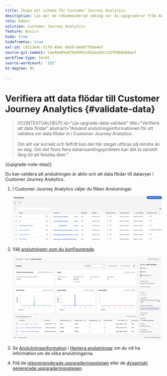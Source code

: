 ```yaml
---
title: Skapa ett schema för Customer Journey Analytics
description: Läs mer om rekommenderad sökväg när du uppgraderar från Adobe Analytics till Customer Journey Analytics
role: Admin
solution: Customer Journey Analytics
feature: Basics
hide: true
hidefromtoc: true
exl-id: c0513e4c-51fb-4b4c-8450-8e6bf7dda4e7
source-git-commit: 1ae4be09a07bd4991342daa43cc23fb966b68aaf
workflow-type: tm+mt
source-wordcount: '152'
ht-degree: 0%

---
```


# Verifiera att data flödar till Customer Journey Analytics {#validate-data}

<!-- markdownlint-disable MD034 -->

>[!CONTEXTUALHELP]
>id="cja-upgrade-data-validate"
>title="Verifiera att data flödar"
>abstract="Använd anslutningsinformationen för att validera om data flödar in i Customer Journey Analytics.<br><br>Om allt var korrekt och felfritt kan det här steget utföras på mindre än en dag. Om det finns flera datainsamlingsproblem kan det ta särskilt lång tid att felsöka dem."

<!-- markdownlint-enable MD034 -->

{{upgrade-note-step}}

Du kan validera att anslutningen är aktiv och att data flödar till datavyer i Customer Journey Analytics.

1. I Customer Journey Analytics väljer du fliken Anslutningar.

   ![listvy](assets/list-view.png)

1. Välj [anslutningen som du konfigurerade](/help/getting-started/cja-upgrade/cja-upgrade-connection.md).

   ![Alla datauppsättningsfönster med widgetar och inställningar](assets/conn-details.png)

1. Se [Anslutningsinformation](/help/connections/manage-connections.md#manage-connections) i [Hantera anslutningar](/help/connections/manage-connections.md) om du vill ha information om de olika anslutningarna.

1. Följ de [rekommenderade uppgraderingsstegen](/help/getting-started/cja-upgrade/cja-upgrade-recommendations.md#recommended-upgrade-steps-for-most-organizations) eller de [dynamiskt genererade uppgraderingsstegen](https://gigazelle.github.io/cja-ttv/).

<!-- Should we duplicate the content here or single source it with /help/connections/manage-connections.md -->
